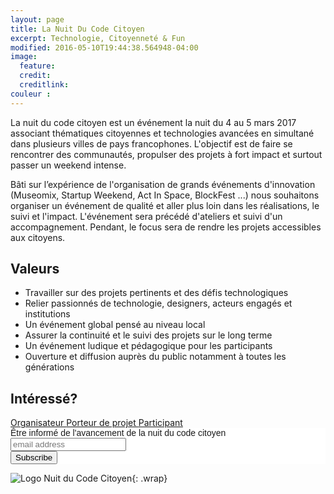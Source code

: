 ```yaml
---
layout: page
title: La Nuit Du Code Citoyen
excerpt: Technologie, Citoyenneté & Fun
modified: 2016-05-10T19:44:38.564948-04:00
image:
  feature:
  credit:
  creditlink:
couleur : 
---
```

La nuit du code citoyen est un événement la nuit du 4 au 5 mars 2017 associant thématiques citoyennes et technologies avancées en simultané dans plusieurs villes de pays francophones. L'objectif est de faire se rencontrer des communautés, propulser des projets à fort impact et surtout passer un weekend intense.                 

Bâti sur l’expérience de l'organisation de grands événements d'innovation (Museomix, Startup Weekend, Act In Space, BlockFest ...) nous souhaitons organiser un événement de qualité et aller plus loin dans les réalisations, le suivi et l'impact. L'événement sera précédé d'ateliers et suivi d'un accompagnement. Pendant, le focus sera de rendre les projets accessibles aux citoyens.


## Valeurs

* Travailler sur des projets pertinents et des défis technologiques
* Relier passionnés de technologie, designers, acteurs engagés et institutions
* Un événement global pensé au niveau local
* Assurer la continuité et le suivi des projets sur le long terme
* Un événement ludique et pédagogique pour les participants
* Ouverture et diffusion auprès du public notamment à toutes les générations

## Intéressé? 


<a title="Organisateur" class="btn-accent" href="{{ site.url }}/evenements/NuitCodeCitoyen/organisateur">
Organisateur
</a> <a title="projet" class="btn-complement" href="{{ site.url }}/evenements/NuitCodeCitoyen/projet">
Porteur de projet
</a> <a title="projet" class="btn" href="{{ site.url }}/evenements/NuitCodeCitoyen/">
Participant</a> 

<!-- Begin MailChimp Signup Form -->
<link href="//cdn-images.mailchimp.com/embedcode/slim-10_7.css" rel="stylesheet" type="text/css">
<style type="text/css">
  #mc_embed_signup{background:#fff; clear:left; font:14px Helvetica,Arial,sans-serif; }
  /* Add your own MailChimp form style overrides in your site stylesheet or in this style block.
     We recommend moving this block and the preceding CSS link to the HEAD of your HTML file. */
</style>
<div id="mc_embed_signup">
<form action="//lesbricodeurs.us12.list-manage.com/subscribe/post?u=bbbb42e1640719973809dfb8c&amp;id=020d89bf3c" method="post" id="mc-embedded-subscribe-form" name="mc-embedded-subscribe-form" class="validate" target="_blank" novalidate>
    <div id="mc_embed_signup_scroll">
  <label for="mce-EMAIL">Être informé de l'avancement de la nuit du code citoyen</label>
  <input type="email" value="" name="EMAIL" class="email" id="mce-EMAIL" placeholder="email address" required>
    <!-- real people should not fill this in and expect good things - do not remove this or risk form bot signups-->
    <div style="position: absolute; left: -5000px;" aria-hidden="true"><input type="text" name="b_bbbb42e1640719973809dfb8c_020d89bf3c" tabindex="-1" value=""></div>
    <div class="clear"><input type="submit" value="Subscribe" name="subscribe" id="mc-embedded-subscribe" class="button"></div>
    </div>
</form>
</div>

<!--End mc_embed_signup-->









![Logo Nuit du Code Citoyen]({{site.url}}/images/LogoNCC.png){: .wrap}

